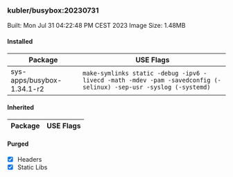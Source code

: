 ### kubler/busybox:20230731

Built: Mon Jul 31 04:22:48 PM CEST 2023
Image Size: 1.48MB

#### Installed
Package | USE Flags
--------|----------
sys-apps/busybox-1.34.1-r2 | `make-symlinks static -debug -ipv6 -livecd -math -mdev -pam -savedconfig (-selinux) -sep-usr -syslog (-systemd)`
#### Inherited
Package | USE Flags
--------|----------
#### Purged
- [x] Headers
- [x] Static Libs
